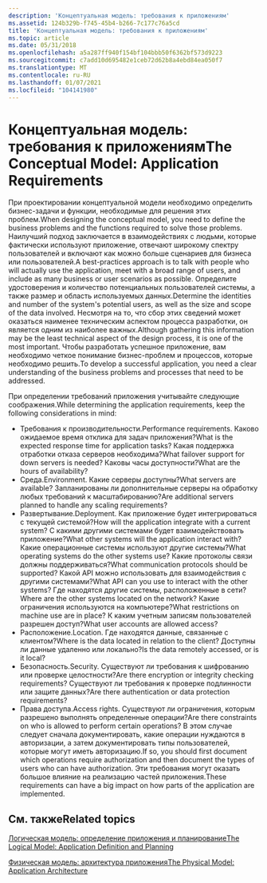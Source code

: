 ```yaml
---
description: 'Концептуальная модель: требования к приложениям'
ms.assetid: 124b329b-f745-45b4-b266-7c177c76a5cd
title: 'Концептуальная модель: требования к приложениям'
ms.topic: article
ms.date: 05/31/2018
ms.openlocfilehash: a5a287ff940f154bf104bbb50f6362bf573d9223
ms.sourcegitcommit: c7add10d695482e1ceb72d62b8a4ebd84ea050f7
ms.translationtype: MT
ms.contentlocale: ru-RU
ms.lasthandoff: 01/07/2021
ms.locfileid: "104141980"
---
```

# <a name="the-conceptual-model-application-requirements"></a><span data-ttu-id="40031-103">Концептуальная модель: требования к приложениям</span><span class="sxs-lookup"><span data-stu-id="40031-103">The Conceptual Model: Application Requirements</span></span>

<span data-ttu-id="40031-104">При проектировании концептуальной модели необходимо определить бизнес-задачи и функции, необходимые для решения этих проблем.</span><span class="sxs-lookup"><span data-stu-id="40031-104">When designing the conceptual model, you need to define the business problems and the functions required to solve those problems.</span></span> <span data-ttu-id="40031-105">Наилучший подход заключается в взаимодействиях с людьми, которые фактически используют приложение, отвечают широкому спектру пользователей и включают как можно больше сценариев для бизнеса или пользователей.</span><span class="sxs-lookup"><span data-stu-id="40031-105">A best-practices approach is to talk with people who will actually use the application, meet with a broad range of users, and include as many business or user scenarios as possible.</span></span> <span data-ttu-id="40031-106">Определите удостоверения и количество потенциальных пользователей системы, а также размер и область используемых данных.</span><span class="sxs-lookup"><span data-stu-id="40031-106">Determine the identities and number of the system's potential users, as well as the size and scope of the data involved.</span></span> <span data-ttu-id="40031-107">Несмотря на то, что сбор этих сведений может оказаться наименее техническим аспектом процесса разработки, он является одним из наиболее важных.</span><span class="sxs-lookup"><span data-stu-id="40031-107">Although gathering this information may be the least technical aspect of the design process, it is one of the most important.</span></span> <span data-ttu-id="40031-108">Чтобы разработать успешное приложение, вам необходимо четкое понимание бизнес-проблем и процессов, которые необходимо решить.</span><span class="sxs-lookup"><span data-stu-id="40031-108">To develop a successful application, you need a clear understanding of the business problems and processes that need to be addressed.</span></span>

<span data-ttu-id="40031-109">При определении требований приложения учитывайте следующие соображения.</span><span class="sxs-lookup"><span data-stu-id="40031-109">While determining the application requirements, keep the following considerations in mind:</span></span>

-   <span data-ttu-id="40031-110">Требования к производительности.</span><span class="sxs-lookup"><span data-stu-id="40031-110">Performance requirements.</span></span> <span data-ttu-id="40031-111">Каково ожидаемое время отклика для задач приложения?</span><span class="sxs-lookup"><span data-stu-id="40031-111">What is the expected response time for application tasks?</span></span> <span data-ttu-id="40031-112">Какая поддержка отработки отказа серверов необходима?</span><span class="sxs-lookup"><span data-stu-id="40031-112">What failover support for down servers is needed?</span></span> <span data-ttu-id="40031-113">Каковы часы доступности?</span><span class="sxs-lookup"><span data-stu-id="40031-113">What are the hours of availability?</span></span>
-   <span data-ttu-id="40031-114">Среда.</span><span class="sxs-lookup"><span data-stu-id="40031-114">Environment.</span></span> <span data-ttu-id="40031-115">Какие серверы доступны?</span><span class="sxs-lookup"><span data-stu-id="40031-115">What servers are available?</span></span> <span data-ttu-id="40031-116">Запланированы ли дополнительные серверы на обработку любых требований к масштабированию?</span><span class="sxs-lookup"><span data-stu-id="40031-116">Are additional servers planned to handle any scaling requirements?</span></span>
-   <span data-ttu-id="40031-117">Развертывание.</span><span class="sxs-lookup"><span data-stu-id="40031-117">Deployment.</span></span> <span data-ttu-id="40031-118">Как приложение будет интегрироваться с текущей системой?</span><span class="sxs-lookup"><span data-stu-id="40031-118">How will the application integrate with a current system?</span></span> <span data-ttu-id="40031-119">С какими другими системами будет взаимодействовать приложение?</span><span class="sxs-lookup"><span data-stu-id="40031-119">What other systems will the application interact with?</span></span> <span data-ttu-id="40031-120">Какие операционные системы используют другие системы?</span><span class="sxs-lookup"><span data-stu-id="40031-120">What operating systems do the other systems use?</span></span> <span data-ttu-id="40031-121">Какие протоколы связи должны поддерживаться?</span><span class="sxs-lookup"><span data-stu-id="40031-121">What communication protocols should be supported?</span></span> <span data-ttu-id="40031-122">Какой API можно использовать для взаимодействия с другими системами?</span><span class="sxs-lookup"><span data-stu-id="40031-122">What API can you use to interact with the other systems?</span></span> <span data-ttu-id="40031-123">Где находятся другие системы, расположенные в сети?</span><span class="sxs-lookup"><span data-stu-id="40031-123">Where are the other systems located on the network?</span></span> <span data-ttu-id="40031-124">Какие ограничения используются на компьютере?</span><span class="sxs-lookup"><span data-stu-id="40031-124">What restrictions on machine use are in place?</span></span> <span data-ttu-id="40031-125">К каким учетным записям пользователей разрешен доступ?</span><span class="sxs-lookup"><span data-stu-id="40031-125">What user accounts are allowed access?</span></span>
-   <span data-ttu-id="40031-126">Расположение.</span><span class="sxs-lookup"><span data-stu-id="40031-126">Location.</span></span> <span data-ttu-id="40031-127">Где находятся данные, связанные с клиентом?</span><span class="sxs-lookup"><span data-stu-id="40031-127">Where is the data located in relation to the client?</span></span> <span data-ttu-id="40031-128">Доступны ли данные удаленно или локально?</span><span class="sxs-lookup"><span data-stu-id="40031-128">Is the data remotely accessed, or is it local?</span></span>
-   <span data-ttu-id="40031-129">Безопасность.</span><span class="sxs-lookup"><span data-stu-id="40031-129">Security.</span></span> <span data-ttu-id="40031-130">Существуют ли требования к шифрованию или проверке целостности?</span><span class="sxs-lookup"><span data-stu-id="40031-130">Are there encryption or integrity checking requirements?</span></span> <span data-ttu-id="40031-131">Существуют ли требования к проверке подлинности или защите данных?</span><span class="sxs-lookup"><span data-stu-id="40031-131">Are there authentication or data protection requirements?</span></span>
-   <span data-ttu-id="40031-132">Права доступа.</span><span class="sxs-lookup"><span data-stu-id="40031-132">Access rights.</span></span> <span data-ttu-id="40031-133">Существуют ли ограничения, которым разрешено выполнять определенные операции?</span><span class="sxs-lookup"><span data-stu-id="40031-133">Are there constraints on who is allowed to perform certain operations?</span></span> <span data-ttu-id="40031-134">В этом случае следует сначала документировать, какие операции нуждаются в авторизации, а затем документировать типы пользователей, которые могут иметь авторизацию.</span><span class="sxs-lookup"><span data-stu-id="40031-134">If so, you should first document which operations require authorization and then document the types of users who can have authorization.</span></span> <span data-ttu-id="40031-135">Эти требования могут оказать большое влияние на реализацию частей приложения.</span><span class="sxs-lookup"><span data-stu-id="40031-135">These requirements can have a big impact on how parts of the application are implemented.</span></span>

## <a name="related-topics"></a><span data-ttu-id="40031-136">См. также</span><span class="sxs-lookup"><span data-stu-id="40031-136">Related topics</span></span>

<dl> <dt>

[<span data-ttu-id="40031-137">Логическая модель: определение приложения и планирование</span><span class="sxs-lookup"><span data-stu-id="40031-137">The Logical Model: Application Definition and Planning</span></span>](the-logical-model--application-definition-and-planning.md)
</dt> <dt>

[<span data-ttu-id="40031-138">Физическая модель: архитектура приложения</span><span class="sxs-lookup"><span data-stu-id="40031-138">The Physical Model: Application Architecture</span></span>](the-physical-model--application-architecture.md)
</dt> </dl>

 

 



